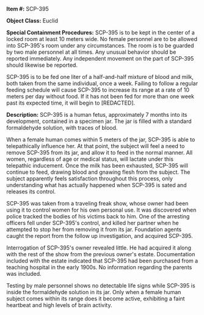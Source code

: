 **Item #:** SCP-395

**Object Class:** Euclid

**Special Containment Procedures:** SCP-395 is to be kept in the center of a locked room at least 10 meters wide. No female personnel are to be allowed into SCP-395's room under any circumstances. The room is to be guarded by two male personnel at all times. Any unusual behavior should be reported immediately. Any independent movement on the part of SCP-395 should likewise be reported.

SCP-395 is to be fed one liter of a half-and-half mixture of blood and milk, both taken from the same individual, once a week. Failing to follow a regular feeding schedule will cause SCP-395 to increase its range at a rate of 10 meters per day without food. If it has not been fed for more than one week past its expected time, it will begin to \[REDACTED\].

**Description:** SCP-395 is a human fetus, approximately 7 months into its development, contained in a specimen jar. The jar is filled with a standard formaldehyde solution, with traces of blood.

When a female human comes within 5 meters of the jar, SCP-395 is able to telepathically influence her. At that point, the subject will feel a need to remove SCP-395 from its jar, and allow it to feed in the normal manner. All women, regardless of age or medical status, will lactate under this telepathic inducement. Once the milk has been exhausted, SCP-395 will continue to feed, drawing blood and gnawing flesh from the subject. The subject apparently feels satisfaction throughout this process, only understanding what has actually happened when SCP-395 is sated and releases its control.

SCP-395 was taken from a traveling freak show, whose owner had been using it to control women for his own personal use. It was discovered when police tracked the bodies of his victims back to him. One of the arresting officers fell under SCP-395's control, and killed her partner when he attempted to stop her from removing it from its jar. Foundation agents caught the report from the follow up investigation, and acquired SCP-395.

Interrogation of SCP-395's owner revealed little. He had acquired it along with the rest of the show from the previous owner's estate. Documentation included with the estate indicated that SCP-395 had been purchased from a teaching hospital in the early 1900s. No information regarding the parents was included.

Testing by male personnel shows no detectable life signs while SCP-395 is inside the formaldehyde solution in its jar. Only when a female human subject comes within its range does it become active, exhibiting a faint heartbeat and high levels of brain activity.